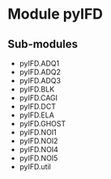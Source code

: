 Module pyIFD
============

Sub-modules
-----------
* pyIFD.ADQ1
* pyIFD.ADQ2
* pyIFD.ADQ3
* pyIFD.BLK
* pyIFD.CAGI
* pyIFD.DCT
* pyIFD.ELA
* pyIFD.GHOST
* pyIFD.NOI1
* pyIFD.NOI2
* pyIFD.NOI4
* pyIFD.NOI5
* pyIFD.util